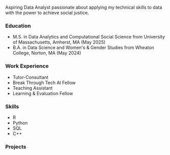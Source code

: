 Aspiring Data Analyst passionate about applying my technical skills to data with the power to achieve social justice.

### Education
- M.S. in Data Analytics and Computational Social Science from University of Massachusetts, Amherst, MA (May 2025)
- B.A. in Data Science and Women's & Gender Studies from Wheaton College, Norton, MA (May 2024)

### Work Experience
- Tutor-Consultant
- Break Through Tech AI Fellow
- Teaching Assistant
- Learning & Evaluation Fellow

### Skills
- R
- Python
- SQL
- C++

### Projects
